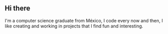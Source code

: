 ## Hi there

I'm a computer science graduate from México, I code every now and then, I like creating and working in projects that I find fun and interesting.  

